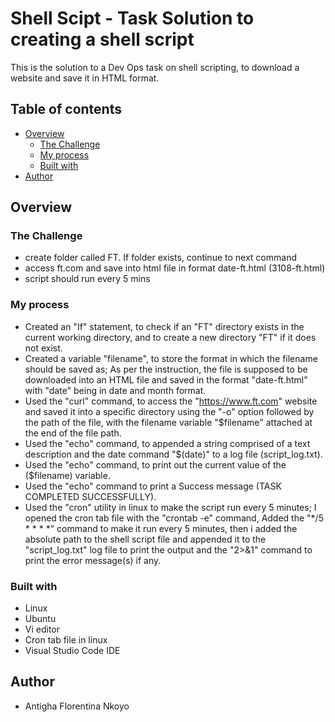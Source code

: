 # Shell Scipt - Task Solution to creating a shell script

 This is the solution to a Dev Ops task on shell scripting, to download a website and save it in HTML format.

## Table of contents

- [Overview](#overview)
  - [The Challenge](#challenge)
  - [My process](#my-process)
  - [Built with](#built-with)
- [Author](#author)


## Overview

  ### The Challenge
 - create folder called FT. If folder exists, continue to next command
 - access ft.com and save into html file in format date-ft.html (3108-ft.html)
 - script should run every 5 mins
    
  ### My process

  - Created an "If" statement, to check if an "FT" directory exists in the current working directory, and to create a new directory "FT" if it does not exist.
  - Created a variable "filename", to store the format in which the filename should be saved as; As per the instruction, the file is supposed to be downloaded into an HTML file and saved in the format "date-ft.html" with "date" being in date and month format.
  - Used the "curl" command, to access the "https://www.ft.com" website and saved it into a specific directory using the "-o" option followed by the path of the file, with the filename variable "$filename" attached at the end of the file path.
  - Used the "echo" command, to appended a string comprised of a text description and the date command "$(date)" to a log file (script_log.txt).
  - Used the "echo" command, to print out the current value of the ($filename) variable.
  - Used the "echo" command to print a Success message (TASK COMPLETED SUCCESSFULLY).
  - Used the "cron" utility in linux to make the script run every 5 minutes; I opened the cron tab file with the "crontab -e" command, Added the "*/5 * * * *" command to make it run every 5 minutes, then i added the absolute path to the shell script file and appended it to the "script_log.txt" log file to print the output and the "2>&1" command to print the error message(s) if any.

  ### Built with
 - Linux
 - Ubuntu 
 - Vi editor
 - Cron tab file in linux
 - Visual Studio Code IDE

## Author

  - Antigha Florentina Nkoyo